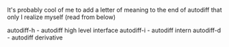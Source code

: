 It's probably cool of me to add a 
letter of meaning to the end of autodiff 
that only I realize myself (read from below)	
   
autodiff-h - autodiff high level interface
autodiff-i - autodiff intern
autodiff-d - autodiff derivative 